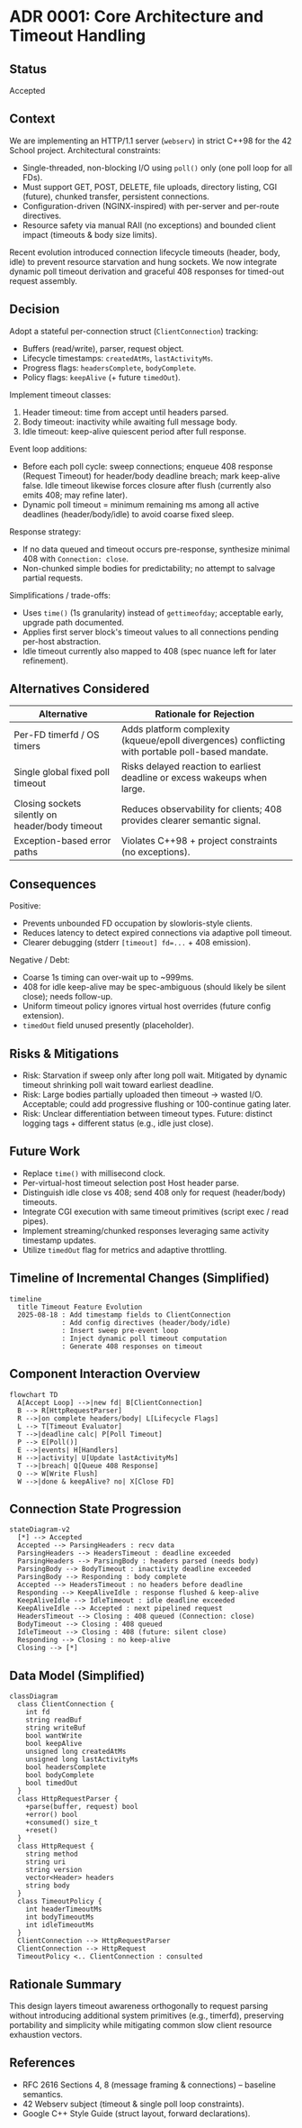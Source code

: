 # ADR 0001: Core Architecture and Timeout Handling

## Status

Accepted

## Context

We are implementing an HTTP/1.1 server (`webserv`) in strict C++98 for the 42 School project. Architectural constraints:

- Single-threaded, non-blocking I/O using `poll()` only (one poll loop for all FDs).
- Must support GET, POST, DELETE, file uploads, directory listing, CGI (future), chunked transfer, persistent connections.
- Configuration-driven (NGINX-inspired) with per-server and per-route directives.
- Resource safety via manual RAII (no exceptions) and bounded client impact (timeouts & body size limits).

Recent evolution introduced connection lifecycle timeouts (header, body, idle) to prevent resource starvation and hung sockets. We now integrate dynamic poll timeout derivation and graceful 408 responses for timed-out request assembly.

## Decision

Adopt a stateful per-connection struct (`ClientConnection`) tracking:

- Buffers (read/write), parser, request object.
- Lifecycle timestamps: `createdAtMs`, `lastActivityMs`.
- Progress flags: `headersComplete`, `bodyComplete`.
- Policy flags: `keepAlive` (+ future `timedOut`).

Implement timeout classes:

1. Header timeout: time from accept until headers parsed.
2. Body timeout: inactivity while awaiting full message body.
3. Idle timeout: keep-alive quiescent period after full response.

Event loop additions:

- Before each poll cycle: sweep connections; enqueue 408 response (Request Timeout) for header/body deadline breach; mark keep-alive false. Idle timeout likewise forces closure after flush (currently also emits 408; may refine later).
- Dynamic poll timeout = minimum remaining ms among all active deadlines (header/body/idle) to avoid coarse fixed sleep.

Response strategy:

- If no data queued and timeout occurs pre-response, synthesize minimal 408 with `Connection: close`.
- Non-chunked simple bodies for predictability; no attempt to salvage partial requests.

Simplifications / trade-offs:

- Uses `time()` (1s granularity) instead of `gettimeofday`; acceptable early, upgrade path documented.
- Applies first server block's timeout values to all connections pending per-host abstraction.
- Idle timeout currently also mapped to 408 (spec nuance left for later refinement).

## Alternatives Considered

| Alternative                                     | Rationale for Rejection                                                                           |
| ----------------------------------------------- | ------------------------------------------------------------------------------------------------- |
| Per-FD timerfd / OS timers                      | Adds platform complexity (kqueue/epoll divergences) conflicting with portable poll-based mandate. |
| Single global fixed poll timeout                | Risks delayed reaction to earliest deadline or excess wakeups when large.                         |
| Closing sockets silently on header/body timeout | Reduces observability for clients; 408 provides clearer semantic signal.                          |
| Exception-based error paths                     | Violates C++98 + project constraints (no exceptions).                                             |

## Consequences

Positive:

- Prevents unbounded FD occupation by slowloris-style clients.
- Reduces latency to detect expired connections via adaptive poll timeout.
- Clearer debugging (stderr `[timeout] fd=...` + 408 emission).

Negative / Debt:

- Coarse 1s timing can over-wait up to ~999ms.
- 408 for idle keep-alive may be spec-ambiguous (should likely be silent close); needs follow-up.
- Uniform timeout policy ignores virtual host overrides (future config extension).
- `timedOut` field unused presently (placeholder).

## Risks & Mitigations

- Risk: Starvation if sweep only after long poll wait. Mitigated by dynamic timeout shrinking poll wait toward earliest deadline.
- Risk: Large bodies partially uploaded then timeout → wasted I/O. Acceptable; could add progressive flushing or 100-continue gating later.
- Risk: Unclear differentiation between timeout types. Future: distinct logging tags + different status (e.g., idle just close).

## Future Work

- Replace `time()` with millisecond clock.
- Per-virtual-host timeout selection post Host header parse.
- Distinguish idle close vs 408; send 408 only for request (header/body) timeouts.
- Integrate CGI execution with same timeout primitives (script exec / read pipes).
- Implement streaming/chunked responses leveraging same activity timestamp updates.
- Utilize `timedOut` flag for metrics and adaptive throttling.

## Timeline of Incremental Changes (Simplified)

```mermaid
timeline
  title Timeout Feature Evolution
  2025-08-18 : Add timestamp fields to ClientConnection
             : Add config directives (header/body/idle)
             : Insert sweep pre-event loop
             : Inject dynamic poll timeout computation
             : Generate 408 responses on timeout
```

## Component Interaction Overview

```mermaid
flowchart TD
  A[Accept Loop] -->|new fd| B[ClientConnection]
  B --> R[HttpRequestParser]
  R -->|on complete headers/body| L[Lifecycle Flags]
  L --> T[Timeout Evaluator]
  T -->|deadline calc| P[Poll Timeout]
  P --> E[Poll()]
  E -->|events| H[Handlers]
  H -->|activity| U[Update lastActivityMs]
  T -->|breach| Q[Queue 408 Response]
  Q --> W[Write Flush]
  W -->|done & keepAlive? no| X[Close FD]
```

## Connection State Progression

```mermaid
stateDiagram-v2
  [*] --> Accepted
  Accepted --> ParsingHeaders : recv data
  ParsingHeaders --> HeadersTimeout : deadline exceeded
  ParsingHeaders --> ParsingBody : headers parsed (needs body)
  ParsingBody --> BodyTimeout : inactivity deadline exceeded
  ParsingBody --> Responding : body complete
  Accepted --> HeadersTimeout : no headers before deadline
  Responding --> KeepAliveIdle : response flushed & keep-alive
  KeepAliveIdle --> IdleTimeout : idle deadline exceeded
  KeepAliveIdle --> Accepted : next pipelined request
  HeadersTimeout --> Closing : 408 queued (Connection: close)
  BodyTimeout --> Closing : 408 queued
  IdleTimeout --> Closing : 408 (future: silent close)
  Responding --> Closing : no keep-alive
  Closing --> [*]
```

## Data Model (Simplified)

```mermaid
classDiagram
  class ClientConnection {
    int fd
    string readBuf
    string writeBuf
    bool wantWrite
    bool keepAlive
    unsigned long createdAtMs
    unsigned long lastActivityMs
    bool headersComplete
    bool bodyComplete
    bool timedOut
  }
  class HttpRequestParser {
    +parse(buffer, request) bool
    +error() bool
    +consumed() size_t
    +reset()
  }
  class HttpRequest {
    string method
    string uri
    string version
    vector<Header> headers
    string body
  }
  class TimeoutPolicy {
    int headerTimeoutMs
    int bodyTimeoutMs
    int idleTimeoutMs
  }
  ClientConnection --> HttpRequestParser
  ClientConnection --> HttpRequest
  TimeoutPolicy <.. ClientConnection : consulted
```

## Rationale Summary

This design layers timeout awareness orthogonally to request parsing without introducing additional system primitives (e.g., timerfd), preserving portability and simplicity while mitigating common slow client resource exhaustion vectors.

## References

- RFC 2616 Sections 4, 8 (message framing & connections) – baseline semantics.
- 42 Webserv subject (timeout & single poll loop constraints).
- Google C++ Style Guide (struct layout, forward declarations).
